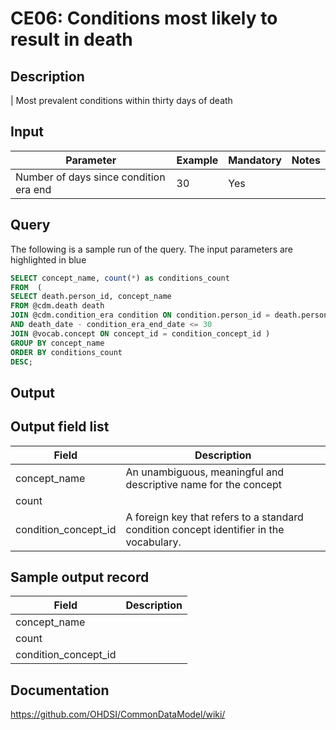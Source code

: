 <!---
Group:condition era
Name:CE06 Conditions most likely to result in death
Author:Patrick Ryan
CDM Version: 5.0
-->

# CE06: Conditions most likely to result in death

## Description
| Most prevalent conditions within thirty days of death
## Input

|  Parameter |  Example |  Mandatory |  Notes |
| --- | --- | --- | --- |
| Number of days since condition era end | 30 |  Yes |   |

## Query
The following is a sample run of the query. The input parameters are highlighted in  blue

```sql
SELECT concept_name, count(*) as conditions_count 
FROM  ( 
SELECT death.person_id, concept_name 
FROM @cdm.death death
JOIN @cdm.condition_era condition ON condition.person_id = death.person_id 
AND death_date - condition_era_end_date <= 30 
JOIN @vocab.concept ON concept_id = condition_concept_id ) 
GROUP BY concept_name 
ORDER BY conditions_count 
DESC;
```

## Output

## Output field list

|  Field |  Description |
| --- | --- |
| concept_name | An unambiguous, meaningful and descriptive name for the concept |
| count |   |
| condition_concept_id | A foreign key that refers to a standard condition concept identifier in the vocabulary. |

## Sample output record

|  Field |  Description |
| --- | --- |
| concept_name |   |
| count |   |
| condition_concept_id |   |

## Documentation
https://github.com/OHDSI/CommonDataModel/wiki/

